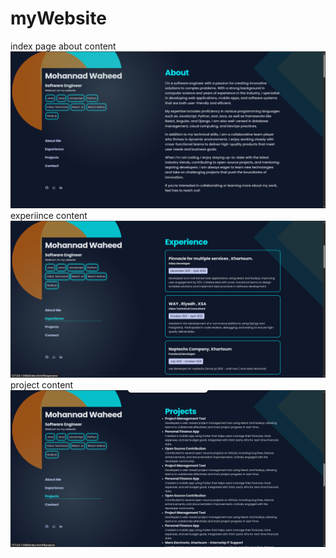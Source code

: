 # myWebsite
index page
about content
![alt](./readmeimages/about.png)
experiince content 
![alt](./readmeimages/expreince.png)
project content 
![alt](./readmeimages/projects.png)


